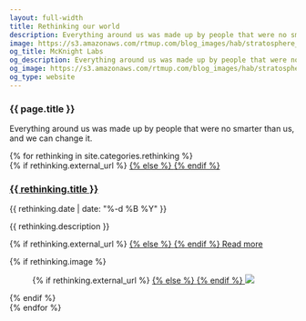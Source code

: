 ```yaml
---
layout: full-width
title: Rethinking our world
description: Everything around us was made up by people that were no smarter than us, and we can change it.
image: https://s3.amazonaws.com/rtmup.com/blog_images/hab/stratosphere_5.jpg
og_title: McKnight Labs
og_description: Everything around us was made up by people that were no smarter than us, and we can change it.
og_image: https://s3.amazonaws.com/rtmup.com/blog_images/hab/stratosphere_5.jpg
og_type: website
---
```

<section class="grid">
<article>
	<h1>{{ page.title }}</h1>
	<p>Everything around us was made up by people that were no smarter than us, and we can change it.</p>
</article>
</section>
<section class="stripe-section">
	<section class="grid-wrapper">
		{% for rethinking in site.categories.rethinking %}
		<article>
			<figcaption>
				{% if rethinking.external_url %}
				<a href="{{ rethinking.external_url }}">
				{% else %}
				<a href="{{ rethinking.url }}">
				{% endif %}
				<h3>
					{{ rethinking.title }}
				</h3>
				</a>
				<p>{{ rethinking.date | date: "%-d %B %Y" }}</p>
				<p class="description">{{ rethinking.description }}</p>
				<p>
				{% if rethinking.external_url %}
				<a href="{{ rethinking.external_url }}">
				{% else %}
				<a href="{{ rethinking.url }}">
				{% endif %}
				Read more
				</a>
				</p>
			</figcaption>
			{% if rethinking.image %}
			<figure>
				{% if rethinking.external_url %}
				<a href="{{ rethinking.external_url }}">
				{% else %}
				<a href="{{ rethinking.url }}">
				{% endif %}
				<img src="{{ rethinking.image }}" />
				</a>
			</figure>
			{% endif %}
		</article>
		{% endfor %}
	</section>
</section>